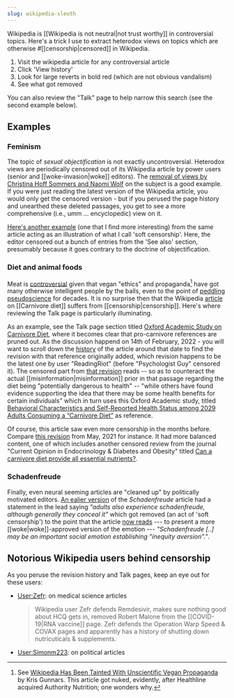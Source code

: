 ```yaml
---
slug: wikipedia-sleuth
---
```


Wikipedia is [[Wikipedia is not neutral|not trust worthy]] in controversial topics. Here's a trick I use to extract heterodox views on topics which are otherwise #[[censorship|censored]] in Wikipedia.

1.  Visit the wikipedia article for any controversial article
2.  Click 'View history'
3.  Look for large reverts in bold red (which are not obvious vandalism)
4.  See what got removed

You can also review the "Talk" page to help narrow this search (see the second example below).

## Examples

### Feminism

The topic of *sexual objectification* is not exactly uncontroversial. Heterodox views are periodically censored out of its Wikipedia article by power users (senior and [[woke-invasion|woke]] editors). The [removal of views by Christina Hoff Sommers and Naomi Wolf](https://en.wikipedia.org/w/index.php?title=Sexual_objectification&diff=1020578292&oldid=1020577791) on the subject is a good example. If you were just reading the latest version of the Wikipedia article, you would only get the censored version - but if you perused the page history and unearthed these deleted passages, you get to see a more comprehensive (i.e., umm ... encyclopedic) view on it.

[Here's another example](https://en.wikipedia.org/w/index.php?title=Sexual_objectification&diff=1020575648&oldid=1019253515) (one that I find more interesting) from the same article acting as an illustration of what I call 'soft censorship'. Here, the editor censored out a bunch of entries from the 'See also' section, presumably because it goes contrary to the doctrine of objectification.

### Diet and animal foods

Meat is [controversial](https://twitter.com/fleroy1974) given that vegan "ethics" and propaganda[^wp] have got many otherwise intelligent people by the balls, even to the point of [peddling pseudoscience](https://www.diagnosisdiet.com/full-article/epidemiological-studies) for decades. It is no surprise then that the Wikipedia [article](https://en.wikipedia.org/w/index.php?title=Monotrophic_diet&action=history) on [[Carnivore diet]] suffers from [[censorship|censorship]]. Here's where reviewing the Talk page is particularly illuminating. 


[^wp]: See [Wikipedia Has Been Tainted With Unscientific Vegan Propaganda](https://web.archive.org/web/20160305192216/http://authoritynutrition.com/wikipedia-tainted-with-vegan-propaganda/) by Kris Gunnars. This article got nuked, evidently, after Healthline acquired Authority Nutrition; one wonders why.

As an example, see the Talk page section titled [Oxford Academic Study on Carnivore Diet](https://en.wikipedia.org/w/index.php?title=Talk:Monotrophic_diet&oldid=1091579803), where it becomes clear that pro-carnivore references are pruned out. As the discussion happend on 14th of February, 2022 - you will want to scroll down the [history](https://en.wikipedia.org/w/index.php?title=Monotrophic_diet&action=history) of the article around that date to find the revision with that reference originally added, which revision happens to be the latest one by user "ReadingRiot" (before "Psychologist Guy" censored it). The censored part from [that revision](https://en.wikipedia.org/w/index.php?title=Monotrophic_diet&oldid=1071881999#Carnivore_diet) reads -- so as to counteract the actual [[misinformation|misinformation]] prior in that passage regarding the diet being "potentially dangerous to health" -- "while others have found evidence supporting the idea that there may be some health benefits for certain individuals" which in turn uses this Oxford Academic study, titled [Behavioral Characteristics and Self-Reported Health Status among 2029 Adults Consuming a “Carnivore Diet”](https://academic.oup.com/cdn/article/5/12/nzab133/6415894?login=false) as reference.

Of course, this article saw even more censorship in the months before. Compare [this revision](https://en.wikipedia.org/w/index.php?title=Monotrophic_diet&oldid=1023950316) from May, 2021 for instance. It had more balanced content, one of which includes another censored review from the journal "Current Opinion in Endocrinology & Diabetes and Obesity" titled [Can a carnivore diet provide all essential nutrients?](https://journals.lww.com/co-endocrinology/Abstract/2020/10000/Can_a_carnivore_diet_provide_all_essential.11.aspx).

### Schadenfreude 

Finally, even neural seeming articles are "cleaned up" by politically motivated editors. [An ealier version](https://en.wikipedia.org/w/index.php?title=Schadenfreude&oldid=1025877365) of the *Schadenfreude* article had a statement in the lead saying *"adults also experience schadenfreude, although generally they conceal it"* which got removed (an act of 'soft censorship') to the point that the article [now reads](https://en.wikipedia.org/w/index.php?title=Schadenfreude&oldid=1087233110) --- to present a more [[woke|woke]]-approved version of the emotion --- *"Schadenfreude [..] may be an important social emotion establishing "inequity aversion"."*.

## Notorious Wikipedia users behind censorship

As you peruse the revision history and Talk pages, keep an eye out for these users:

- [User:Zefr](https://nitter.net/alexandrosM/status/1536079541155729408): on medical science articles
    > Wikipedia user Zefr defends Remdesivir, makes sure nothing good about HCQ gets in, removed Robert Malone from the [[COVID-19|RNA vaccine]] page. Zefr defends the Operation Warp Speed & COVAX pages and apparently has a history of shutting down nutricuticals & supplements.
- [User:Simonm223](https://thepostmillennial.com/quillette-is-at-the-centre-of-a-wikipedia-edit-war/): on political articles